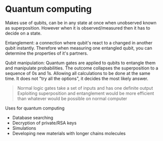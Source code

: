﻿# Quantum computing 
Makes use of qubits, can be in any state at once when unobserved known as superposition. However when it is observed/measured then it has to decide on a state.

Entanglement: a connection where qubit's react to a changed in another qubit instantly. Therefore when measuring one entangled qubit, you can determine the properties of it's partners.

Qubit manipulation: 
Quantum gates are applied to qubits to entangle them and manipulate probabilities. The outcome collapses the superposition to a sequence of 0s and 1s. Allowing all calculations to be done at the same time. It does not "try all the options", it decides the most likely answer.
> Normal logic gates take a set of inputs and has one definite output
> Exploiting superposition and entanglement would be more efficient than whatever would be possible on normal computer

<detail>
	<summary>Uses for quantum computing</summary>
	
 - Database searching
 - Decryption of private/RSA keys
 - Simulations
 - Developing new materials with longer chains molecules

</detail>


> 
